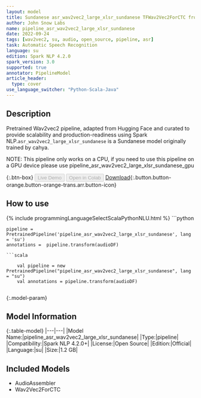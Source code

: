 ```yaml
---
layout: model
title: Sundanese asr_wav2vec2_large_xlsr_sundanese TFWav2Vec2ForCTC from cahya
author: John Snow Labs
name: pipeline_asr_wav2vec2_large_xlsr_sundanese
date: 2022-09-24
tags: [wav2vec2, su, audio, open_source, pipeline, asr]
task: Automatic Speech Recognition
language: su
edition: Spark NLP 4.2.0
spark_version: 3.0
supported: true
annotator: PipelineModel
article_header:
  type: cover
use_language_switcher: "Python-Scala-Java"
---
```


## Description

Pretrained Wav2vec2  pipeline, adapted from Hugging Face and curated to provide scalability and production-readiness using Spark NLP.`asr_wav2vec2_large_xlsr_sundanese` is a Sundanese model originally trained by cahya.

NOTE: This pipeline only works on a CPU, if you need to use this pipeline on a GPU device please use pipeline_asr_wav2vec2_large_xlsr_sundanese_gpu

{:.btn-box}
<button class="button button-orange" disabled>Live Demo</button>
<button class="button button-orange" disabled>Open in Colab</button>
[Download](https://s3.amazonaws.com/auxdata.johnsnowlabs.com/public/models/pipeline_asr_wav2vec2_large_xlsr_sundanese_su_4.2.0_3.0_1664039175545.zip){:.button.button-orange.button-orange-trans.arr.button-icon}

## How to use



<div class="tabs-box" markdown="1">
{% include programmingLanguageSelectScalaPythonNLU.html %}
```python

    pipeline = PretrainedPipeline('pipeline_asr_wav2vec2_large_xlsr_sundanese', lang = 'su')
    annotations =  pipeline.transform(audioDF)
    
```
```scala

    val pipeline = new PretrainedPipeline("pipeline_asr_wav2vec2_large_xlsr_sundanese", lang = "su")
    val annotations = pipeline.transform(audioDF)
    
```
</div>

{:.model-param}
## Model Information

{:.table-model}
|---|---|
|Model Name:|pipeline_asr_wav2vec2_large_xlsr_sundanese|
|Type:|pipeline|
|Compatibility:|Spark NLP 4.2.0+|
|License:|Open Source|
|Edition:|Official|
|Language:|su|
|Size:|1.2 GB|

## Included Models

- AudioAssembler
- Wav2Vec2ForCTC